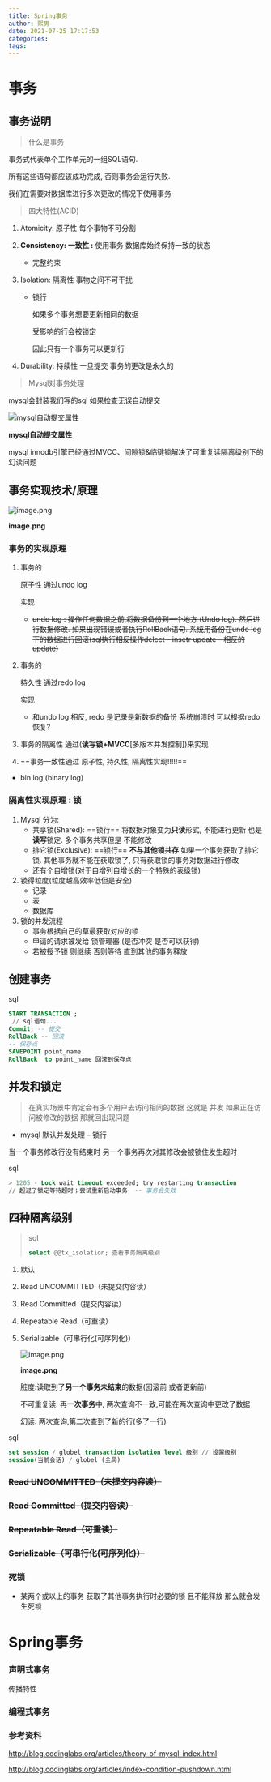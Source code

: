 ```yaml
---
title: Spring事务
author: 熙男
date: 2021-07-25 17:17:53
categories:
tags:
---
```


# 事务

## 事务说明

> 什么是事务

事务式代表单个工作单元的一组SQL语句.

所有这些语句都应该成功完成, 否则事务会运行失败.

我们在需要对数据库进行多次更改的情况下使用事务

> 四大特性(ACID)

1. Atomicity: 原子性 每个事物不可分割

2. **Consistency: 一致性 :** 使用事务 数据库始终保持一致的状态

   - 完整约束

3. Isolation: 隔离性 事物之间不可干扰

   - 锁行

     如果多个事务想要更新相同的数据

     受影响的行会被锁定

     因此只有一个事务可以更新行

4. Durability: 持续性 一旦提交 事务的更改是永久的

> Mysql对事务处理

mysql会封装我们写的sql 如果检查无误自动提交



![mysql自动提交属性](https://i.loli.net/2020/08/23/LaimKnoYh1dc2P5.png)

**mysql自动提交属性**



mysql innodb引擎已经通过MVCC、间隙锁&临键锁解决了可重复读隔离级别下的幻读问题

## 事务实现技术/原理



![image.png](https://i.loli.net/2020/08/23/O1uMT6z3eIAVWS7.png)

**image.png**



### 事务的实现原理

1. 事务的

   原子性 通过undo log

    

   实现

   - ~~undo log : 操作任何数据之前,将数据备份到一个地方 (Undo log). 然后进行数据修改. 如果出现错误或者执行RollBack语句. 系统用备份在undo log 下的数据进行回滚(sql执行相反操作delect – insetr update – 相反的update)~~

2. 事务的

   持久性 通过redo log

    

   实现

   - 和undo log 相反, redo 是记录是新数据的备份 系统崩溃时 可以根据redo 恢复?

3. 事务的隔离性 通过(**读写锁+MVCC**[多版本并发控制])来实现

4. ==事务一致性通过 原子性, 持久性, 隔离性实现!!!!!==

- bin log (binary log)

### 隔离性实现原理 : **锁**

1. Mysql 分为:
   - 共享锁(Shared): ==锁行== 将数据对象变为**只读**形式, 不能进行更新 也是**读写**锁定. 多个事务共享但是 不能修改
   - 排它锁(Exclusive): ==锁行== **不与其他锁共存** 如果一个事务获取了排它锁. 其他事务就不能在获取锁了, 只有获取锁的事务对数据进行修改
   - 还有个自增锁(对于自增列自增长的一个特殊的表级锁)
2. 锁得粒度(粒度越高效率低但是安全)
   - 记录
   - 表
   - 数据库
3. 锁的并发流程
   - 事务根据自己的草最获取对应的锁
   - 申请的请求被发给 锁管理器 (是否冲突 是否可以获得)
   - 若被授予锁 则继续 否则等待 直到其他的事务释放

## 创建事务





sql

```sql
START TRANSACTION ;
 // sql语句...
Commit; -- 提交
RollBack -- 回滚
-- 保存点
SAVEPOINT point_name
RollBack  to point_name 回滚到保存点
```

## 并发和锁定

> 在真实场景中肯定会有多个用户去访问相同的数据 这就是 并发 如果正在访问被修改的数据 那就回出现问题

- mysql 默认并发处理 – 锁行

当一个事务修改行没有结束时 另一个事务再次对其修改会被锁住发生超时





sql

```sql
> 1205 - Lock wait timeout exceeded; try restarting transaction
// 超过了锁定等待超时；尝试重新启动事务  -- 事务会失效
```

## 四种隔离级别

> sql
>
> ```sql
> select @@tx_isolation; 查看事务隔离级别
> ```

1. 默认

2. Read UNCOMMITTED（未提交内容读）

3. Read Committed（提交内容读）

4. Repeatable Read（可重读）

5. Serializable（可串行化(可序列化)）

   

   ![image.png](https://i.loli.net/2020/08/23/42nrMJzVkWZ7Fp6.png)

   **image.png**

   

   脏度:读取到了**另一个事务未结束**的数据(回滚前 或者更新前)

   不可重复读: 再**一次事务**中, 两次查询不一致,可能在两次查询中更改了数据

   幻读: 两次查询,第二次查到了新的行(多了一行)





sql

```sql
set session / globel transaction isolation level 级别 // 设置级别 
session(当前会话) / globel (全局)
```

### ~~Read UNCOMMITTED（未提交内容读）~~

### ~~Read Committed（提交内容读）~~

### ~~Repeatable Read（可重读）~~

### ~~Serializable（可串行化(可序列化)）~~

### 死锁

- 某两个或以上的事务 获取了其他事务执行时必要的锁 且不能释放 那么就会发生死锁

# Spring事务

### 声明式事务

传播特性

### 编程式事务

### 参考资料

http://blog.codinglabs.org/articles/theory-of-mysql-index.html

http://blog.codinglabs.org/articles/index-condition-pushdown.html
